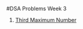 #DSA Problems Week 3
1. [Third Maximum Number](https://leetcode.com/problems/third-maximum-number/) 
